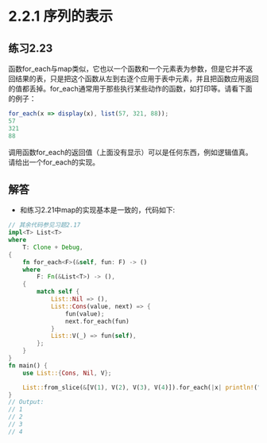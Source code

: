 # 2.2.1 序列的表示
## 练习2.23
函数for_each与map类似，它也以一个函数和一个元素表为参数，但是它并不返回结果的表，只是把这个函数从左到右逐个应用于表中元素，并且把函数应用返回的值都丢掉。for_each通常用于那些执行某些动作的函数，如打印等。请看下面的例子：
```javascript
for_each(x => display(x), list(57, 321, 88));
57
321
88
```
调用函数for_each的返回值（上面没有显示）可以是任何东西，例如逻辑值真。请给出一个for_each的实现。

## 解答
* 和练习2.21中map的实现基本是一致的，代码如下:
```rust
// 其余代码参见习题2.17
impl<T> List<T>
where
    T: Clone + Debug,
{
    fn for_each<F>(&self, fun: F) -> ()
    where
        F: Fn(&List<T>) -> (),
    {
        match self {
            List::Nil => (),
            List::Cons(value, next) => {
                fun(value);
                next.for_each(fun)
            }
            List::V(_) => fun(self),
        };
    }
}
fn main() {
    use List::{Cons, Nil, V};

    List::from_slice(&[V(1), V(2), V(3), V(4)]).for_each(|x| println!("{}", x));
}
// Output:
// 1
// 2
// 3
// 4
```